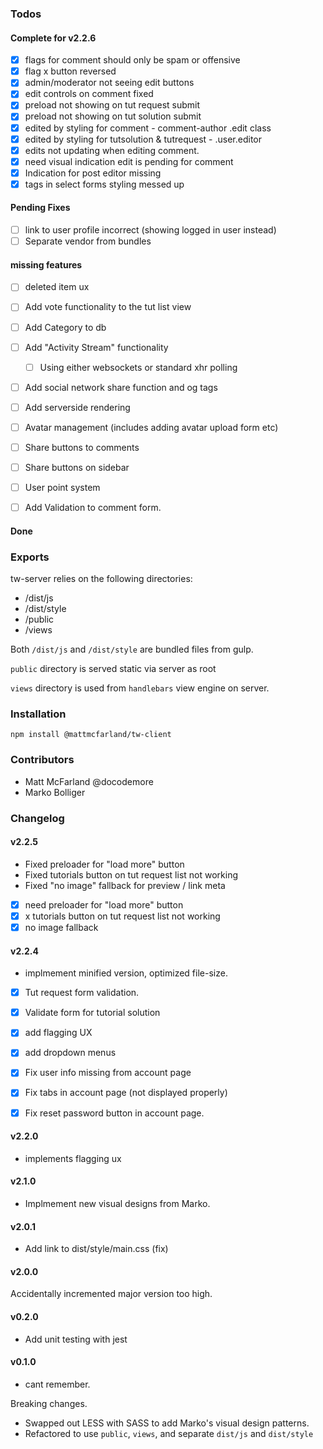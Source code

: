 ### Todos

#### Complete for v2.2.6

- [x] flags for comment should only be spam or offensive
- [x] flag x button reversed
- [x] admin/moderator not seeing edit buttons
- [x] edit controls on comment fixed
- [x] preload not showing on tut request submit
- [x] preload not showing on tut solution submit
- [x] edited by styling for comment  - comment-author .edit class
- [x] edited by styling for tutsolution & tutrequest - .user.editor
- [x] edits not updating when editing comment.
- [x] need visual indication edit is pending for comment
- [x] Indication for post editor missing
- [x] tags in select forms styling messed up

#### Pending Fixes

- [ ] link to user profile incorrect (showing logged in user instead)
- [ ] Separate vendor from bundles

#### missing features

- [ ] deleted item ux
- [ ] Add vote functionality to the tut list view
- [ ] Add Category to db
- [ ] Add "Activity Stream" functionality
  - [ ] Using either websockets or standard xhr polling

- [ ] Add social network share function and og tags
- [ ] Add serverside rendering
- [ ] Avatar management (includes adding avatar upload form etc)
- [ ] Share buttons to comments
- [ ] Share buttons on sidebar
- [ ] User point system
- [ ] Add Validation to comment form.


#### Done




### Exports

tw-server relies on the following directories:

- /dist/js
- /dist/style
- /public
- /views

Both `/dist/js` and `/dist/style` are bundled files from gulp.

`public` directory is served static via server as root

`views` directory is used from `handlebars` view engine on server.

### Installation

`npm install @mattmcfarland/tw-client`


### Contributors

- Matt McFarland @docodemore
- Marko Bolliger


### Changelog

#### v2.2.5

- Fixed preloader for "load more" button
- Fixed tutorials button on tut request list not working
- Fixed "no image" fallback for preview / link meta
- [x] need preloader for "load more" button
- [x] x tutorials button on tut request list not working
- [x] no image fallback

#### v2.2.4

- implmement minified version, optimized file-size.

- [x] Tut request form validation.
- [x] Validate form for tutorial solution
- [x] add flagging UX
- [x] add dropdown menus
- [x] Fix user info missing from account page
- [x] Fix tabs in account page (not displayed properly)
- [x] Fix reset password button in account page.


#### v2.2.0

- implements flagging ux

#### v2.1.0

- Implmement new visual designs from Marko.


#### v2.0.1

- Add link to dist/style/main.css (fix)

#### v2.0.0

Accidentally incremented major version too high.

#### v0.2.0

- Add unit testing with jest

#### v0.1.0

- cant remember.


Breaking changes.

- Swapped out LESS with SASS to add Marko's visual design patterns.
- Refactored to use `public`, `views`, and separate `dist/js` and `dist/style`




